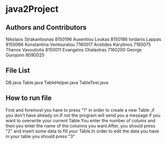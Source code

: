 # java2Project
## Authors and Contributors
Nikolaos Strakantounas 8150196
Auxentiou Loukas 8150186
Iordanis Lappas 8150066
Konstantina Ventouratou 7160017
Aristides Karytinos 7160075
Thanos Vavouliotis 8150011
Evangelos Chalastras 7160200
George Gurojonn 8090025
## File List
DB.java 
Table.java
TableHelper.java
TableTest.java
## How to run file
First and foremost you have to press "1" in order to create a new Table ,if you don't have already on.If not the program will send you a message if you want to overwrite your current Table.You enter the number of colums and then you enter the name of the columns you want.After, you should press "2" and insert some data to fill your Table.In order to edit the data you have in your table you should press "3"
